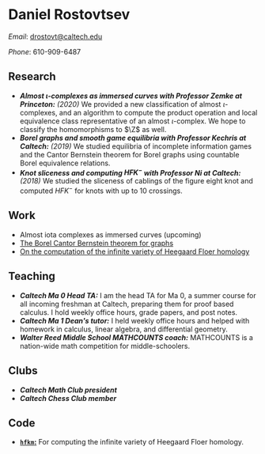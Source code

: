 # Daniel Rostovtsev

*Email*: drostovt@caltech.edu

*Phone*: 610-909-6487

## Research

- ***Almost $\iota$-complexes as immersed curves with Professor Zemke at Princeton:*** *(2020)* 
  We provided a new classification of almost $\iota$-complexes, and an algorithm to compute the product operation and local equivalence class representative of an almost $\iota$-complex. We hope to classify the homomorphisms to $\Z$ as well.
- ***Borel graphs and smooth game equilibria with Professor Kechris at Caltech:*** *(2019)*
  We studied equilibria of incomplete information games and the Cantor Bernstein theorem for Borel graphs using countable Borel equivalence relations. 
- ***Knot sliceness and computing $HFK^-$ with Professor Ni at Caltech:*** *(2018)* 
  We studied the sliceness of cablings of the figure eight knot and computed $HFK^-$ for knots with up to 10 crossings. 

## Work

- Almost iota complexes as immersed curves (upcoming)
- [The Borel Cantor Bernstein theorem for graphs](works/borel_cantor_bernstein.pdf)
- [On the computation of the infinite variety of Heegaard Floer homology](works/surf2018.pdf)

## Teaching

- ***Caltech Ma 0 Head TA:***
  I am the head TA for Ma 0, a summer course for all incoming freshman at Caltech, preparing them for proof based calculus. I hold weekly office hours, grade papers, and post notes. 
- ***Caltech Ma 1 Dean's tutor:***
  I held weekly office hours and helped with homework in calculus, linear algebra, and differential geometry.
- ***Walter Reed Middle School MATHCOUNTS coach:***
  MATHCOUNTS is a nation-wide math competition for middle-schoolers. 

## Clubs

- ***Caltech Math Club president***
- ***Caltech Chess Club member***

## Code

- [**`hfkm`:**](https://github.com/danrotsy/hfkm)
  For computing the infinite variety of Heegaard Floer homology.
